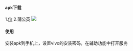#### apk下载
1.[fir](https://fir.im/fuckvivo)
2.蒲公英
![](https://www.pgyer.com/app/qrcode/fuckvivo)
#### 使用
安装apk到手机上，设置vivo的安装密码，在辅助功能中打开服务



